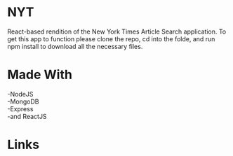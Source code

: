 # NYT
React-based rendition of the New York Times Article Search application. To get this app to function please clone the repo, cd into the folde, and run npm install to download all the necessary files. <Br> 

# Made With
-NodeJS <br>
-MongoDB <br>
-Express <br>
-and ReactJS <br>

# Links
